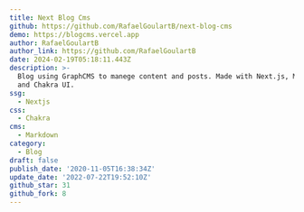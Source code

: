 ```yaml
---
title: Next Blog Cms
github: https://github.com/RafaelGoulartB/next-blog-cms
demo: https://blogcms.vercel.app
author: RafaelGoulartB
author_link: https://github.com/RafaelGoulartB
date: 2024-02-19T05:18:11.443Z
description: >-
  Blog using GraphCMS to manege content and posts. Made with Next.js, Markdown
  and Chakra UI.
ssg:
  - Nextjs
css:
  - Chakra
cms:
  - Markdown
category:
  - Blog
draft: false
publish_date: '2020-11-05T16:38:34Z'
update_date: '2022-07-22T19:52:10Z'
github_star: 31
github_fork: 8
---
```


